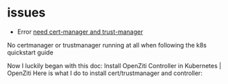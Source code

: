 # issues

- Error [need cert-manager and trust-manager](https://openziti.discourse.group/t/openziti-in-kubernetes-cluster/1877/2)


No certmanager or trustmanager running at all when following the k8s quickstart guide

Now I luckily began with this doc: Install OpenZiti Controller in Kubernetes | OpenZiti
Here is what I do to install cert/trustmanager and controller:
